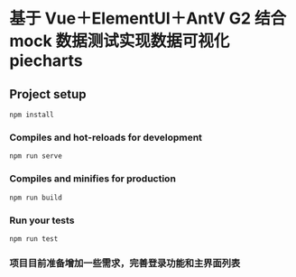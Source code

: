 # 基于 Vue＋ElementUI＋AntV G2 结合 mock 数据测试实现数据可视化 piecharts

## Project setup
```
npm install
```

### Compiles and hot-reloads for development
```
npm run serve
```

### Compiles and minifies for production
```
npm run build
```

### Run your tests
```
npm run test
```

### 项目目前准备增加一些需求，完善登录功能和主界面列表